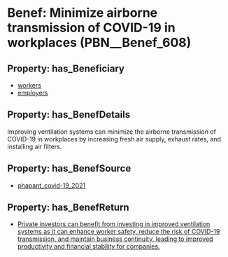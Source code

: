 # Benef: __Minimize airborne transmission of COVID-19 in workplaces__ (PBN__Benef_608)

## Property: has_Beneficiary

* [workers](../Stakeholder/PBN__Stakeholder_128)
* [employers](../Stakeholder/PBN__Stakeholder_180)

## Property: has_BenefDetails

Improving ventilation systems can minimize the airborne transmission of COVID-19 in workplaces by increasing fresh air supply, exhaust rates, and installing air filters.

## Property: has_BenefSource

* [phapant_covid-19_2021](../Article/PBN__Article_120)

## Property: has_BenefReturn

* [Private investors can benefit from investing in improved ventilation systems as it can enhance worker safety, reduce the risk of COVID-19 transmission, and maintain business continuity, leading to improved productivity and financial stability for companies.](../BenefReturn/PBN__BenefReturn_656)

